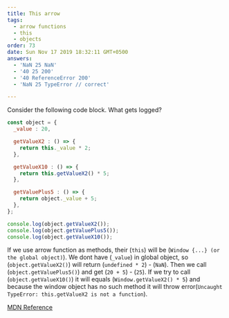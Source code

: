 ```yaml
---
title: This arrow
tags:
  - arrow functions
  - this
  - objects
order: 73
date: Sun Nov 17 2019 18:32:11 GMT+0500
answers:
  - 'NaN 25 NaN' 
  - '40 25 200'
  - '40 ReferenceError 200' 
  - 'NaN 25 TypeError // correct'

---
```


Consider the following code block. What gets logged?

```javascript
const object = {
  _value : 20,

  getValueX2 : () => {
    return this._value * 2;
  },

  getValueX10 : () => {
    return this.getValueX2() * 5;
  },

  getValuePlus5 : () => {
    return object._value + 5;
  },
};

console.log(object.getValueX2());
console.log(object.getValuePlus5());
console.log(object.getValueX10());
```

<!-- explanation -->

If we use arrow function as methods, their (`this`) will be (`Window {...} (or the global object)`). We dont have (`_value`) in global object, so (`object.getValueX2()`) will return (`undefined * 2`) - (`NaN`). Then we call (`object.getValuePlus5()`) and get (`20 + 5`) - (`25`). If we try to call (`object.getValueX10()`) it will equals (`Window.getValueX2() * 5`) and because the window object has no such method it will throw error(`Uncaught TypeError: this.getValueX2 is not a function`).


<a target="_blank" rel="noopener noreferrer" href="https://developer.mozilla.org/en-US/docs/Web/JavaScript/Reference/Functions/Arrow_functions">MDN Reference</a>
